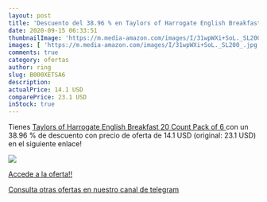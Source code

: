 ```yaml
---
layout: post
title: 'Descuento del 38.96 % en Taylors of Harrogate English Breakfast  '
date: 2020-09-15 06:33:51
thumbnailImage: 'https://m.media-amazon.com/images/I/31wpWXi+SoL._SL200_.jpg'
images: [ 'https://m.media-amazon.com/images/I/31wpWXi+SoL._SL200_.jpg' ]
comments: true
category: ofertas
author: ring
slug: B000XETSA6
description:
actualPrice: 14.1 USD
comparePrice: 23.1 USD
inStock: true
---
```


Tienes [Taylors of Harrogate English Breakfast  20 Count  Pack of 6 ](https://www.amazon.com/dp/B000XETSA6/?tag=redken08-20) con un 38.96 % de descuento con precio de oferta de 14.1 USD (original: 23.1 USD) en el siguiente enlace!

[![](https://m.media-amazon.com/images/I/31wpWXi+SoL._SL200_.jpg)](https://www.amazon.com/dp/B000XETSA6/?tag=redken08-20)

[Accede a la oferta!!](https://www.amazon.com/dp/B000XETSA6/?tag=redken08-20)

[Consulta otras ofertas en nuestro canal de telegram](https://t.me/s/ofertas25)
